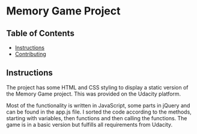 # Memory Game Project

## Table of Contents

* [Instructions](#instructions)
* [Contributing](#contributing)

## Instructions

The  project has some HTML and CSS styling to display a static version of the Memory Game project. This was provided on the Udacity platform.

Most of the functionality is written in JavaScript, some parts in jQuery and can be found in the app.js file.
I sorted the code according to the methods, starting with variables, then functions and then calling the functions.
The game is in a basic version but fulfills all requirements from Udacity.




